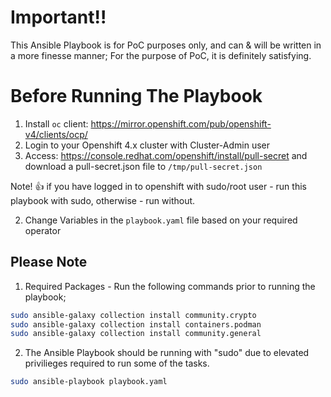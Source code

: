 # Important!!
This Ansible Playbook is for PoC purposes only, and can & will be written in a more finesse manner;
For the purpose of PoC, it is definitely satisfying.

# Before Running The Playbook
1. Install `oc` client: https://mirror.openshift.com/pub/openshift-v4/clients/ocp/
2. Login to your Openshift 4.x cluster with Cluster-Admin user
3. Access: https://console.redhat.com/openshift/install/pull-secret and download a pull-secret.json file to `/tmp/pull-secret.json`

Note! :+1: if you have logged in to openshift with sudo/root user - run this playbook with sudo, otherwise - run without.
















2. Change Variables in the `playbook.yaml` file based on your required operator

## Please Note

1. Required Packages - Run the following commands prior to running the playbook;

```bash
sudo ansible-galaxy collection install community.crypto
sudo ansible-galaxy collection install containers.podman
sudo ansible-galaxy collection install community.general
```

2. The Ansible Playbook should be running with "sudo" due to elevated privilieges required to run some of the tasks.
```bash
sudo ansible-playbook playbook.yaml
```

